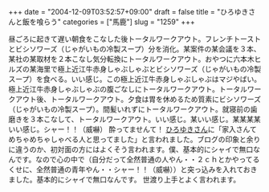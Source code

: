 +++
date = "2004-12-09T03:52:57+09:00"
draft = false
title = "ひろゆきさんと飯を喰らう"
categories = ["馬鹿"]
slug = "1259"
+++

昼ごろに起きて遅い朝食をこなした後トータルワークアウト。フレンチトーストとビシソワーズ（じゃがいもの冷製スープ）分を消化。某案件の某会議を３本、某社の某取材を２本こなし気分転換にトータルワークアウト。おやつに六本木ヒルズの某海里で極上近江牛赤身しゃぶしゃぶとビシソワーズ（じゃがいもの冷製スープ）を食べる。いい感じ。この極上近江牛赤身しゃぶしゃぶはマジやばい。極上近江牛赤身しゃぶしゃぶの腹ごなしにトータルワークアウト。トータルワークアウト後、トータルワークアウト。夕食は胃を休めるため質素にビシソワーズ（じゃがいもの冷製スープ）。間髪いれずにトータルワークアウト。就寝前の歯磨きを３本こなして、トータルワークアウト。いい感じ。某いい感じ。某某某某いい感じ。シャー！！（威嚇）
酔ってませんて！
<a href="http://blog.livedoor.jp/hirox1492/" target="_blank">ひろゆきさん</a>に「家入さんてめちゃめちゃしゃべる人と思ってました」と言われました。ブログの印象と余りに違うのか、初対面の方にはよくそう言われます。僕、基本的にシャイで無口なんです。なので心の中で（自分だって全然普通の人やん・・２ｃｈとかやってるくせに、全然普通の青年やん・・シャー！！（威嚇））と突っ込みを入れておきました。基本的にシャイで無口なんです。
世渡り上手とよく言われます。
